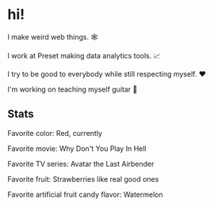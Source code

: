 # hi!

I make weird web things. :spider_web:

I work at Preset making data analytics tools. :chart_with_upwards_trend:

I try to be good to everybody while still respecting myself. :heart:

I'm working on teaching myself guitar :guitar:

## Stats

Favorite color: Red, currently

Favorite movie: Why Don't You Play In Hell

Favorite TV series: Avatar the Last Airbender

Favorite fruit: Strawberries like real good ones

Favorite artificial fruit candy flavor: Watermelon
